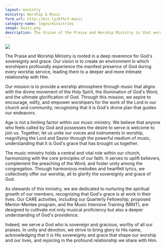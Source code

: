 ```yaml
---
layout: ministry
ministry: Worship & Music
form_url: http://bit.ly/bfhcf-music
category-name: logos/ministries
image: music.png
description: The Vision of the Praise and Worship Ministry is that worshipers would experience the manifest presence of God in every worship service and thus draw these worshipers to a deeper and more intimate relationship with God.
---
```


<div class="mt-5 mb-5">
<img src="https://res.cloudinary.com/bfhcf/image/upload/t_music/v1704816775/ministries/music.png" class="img-fluid"/>
</div>

The Praise and Worship Ministry is rooted in a deep reverence for God's sovereignty and grace. Our vision is to create an environment in which worshipers profoundly experience the manifest presence of God during every worship service, leading them to a deeper and more intimate relationship with Him.

Our mission is to provide a worship atmosphere through music that aligns with the divine movement of the Holy Spirit, the illumination of God's Word, and the ultimate glorification of God. Through this mission, we aspire to encourage, edify, and empower worshipers for the work of the Lord in our church and community, recognizing that it is God's divine plan that guides our endeavors.

Age is not a limiting factor within our music ministry. We believe that anyone who feels called by God and possesses the desire to serve is welcome to join us. Together, let us unite our voices and instruments in worship, magnifying the Lord and Savior through the powerful medium of music, understanding that it is God's grace that has brought us together.

The music ministry holds a central and vital role within our church, harmonizing with the core principles of our faith. It serves to uplift believers, complement the preaching of the Word, and foster unity among the congregation. Through harmonious melodies and heartfelt lyrics, we collectively offer our worship, all to glorify the sovereignty and grace of God.

As stewards of this ministry, we are dedicated to nurturing the spiritual growth of our members, recognizing that God's grace is at work in their lives. Our CARE activities, including our Quarterly Fellowship, proposed Mentor-Mentee program, and the Music Intensive Training (MINT), are designed to cultivate not only musical proficiency but also a deeper understanding of God's providence.

Indeed, we serve a God who is sovereign and gracious, worthy of all our praises. In unity and devotion, we strive to bring glory to His name, acknowledging that it is His sovereignty and grace that shape our worship and our lives, and rejoicing in the profound relationship we share with Him.